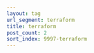 ```yaml
---
layout: tag
url_segment: terraform
title: terraform
post_count: 2
sort_index: 9997-terraform
---
```

